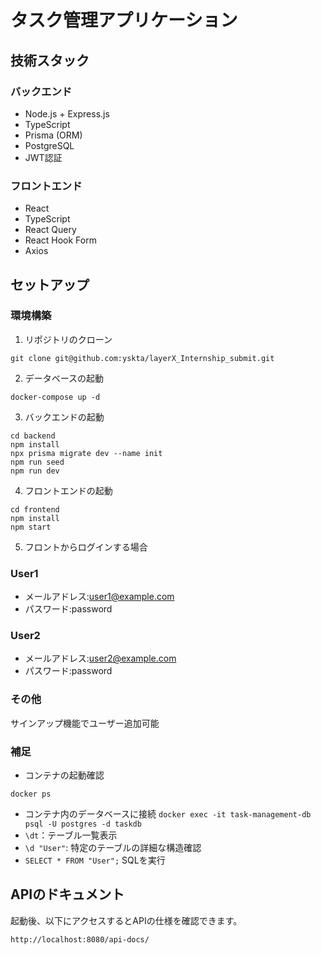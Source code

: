 # タスク管理アプリケーション

## 技術スタック
### バックエンド
- Node.js + Express.js
- TypeScript
- Prisma (ORM)
- PostgreSQL
- JWT認証
### フロントエンド
- React
- TypeScript
- React Query
- React Hook Form
- Axios

## セットアップ

### 環境構築
1. リポジトリのクローン
```
git clone git@github.com:yskta/layerX_Internship_submit.git
```
2. データベースの起動
```
docker-compose up -d
```
3. バックエンドの起動
```
cd backend
npm install
npx prisma migrate dev --name init
npm run seed
npm run dev
```
4. フロントエンドの起動
```
cd frontend
npm install
npm start
```
5. フロントからログインする場合
### User1
- メールアドレス:user1@example.com
- パスワード:password
### User2
- メールアドレス:user2@example.com
- パスワード:password
### その他
サインアップ機能でユーザー追加可能

### 補足
- コンテナの起動確認
```
docker ps
```
- コンテナ内のデータベースに接続
`docker exec -it task-management-db psql -U postgres -d taskdb`
- `\dt`：テーブル一覧表示
- `\d "User"`: 特定のテーブルの詳細な構造確認
- `SELECT * FROM "User";` SQLを実行

## APIのドキュメント
起動後、以下にアクセスするとAPIの仕様を確認できます。
```
http://localhost:8080/api-docs/
```